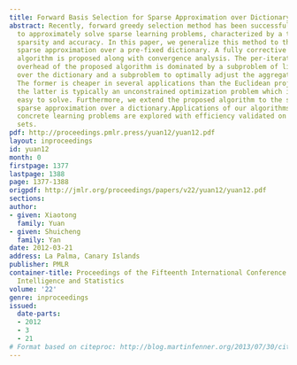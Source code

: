 ```yaml
---
title: Forward Basis Selection for Sparse Approximation over Dictionary
abstract: Recently, forward greedy selection method has been successfully applied
  to approximately solve sparse learning problems, characterized by a trade-off between
  sparsity and accuracy. In this paper, we generalize this method to the setup of
  sparse approximation over a pre-fixed dictionary. A fully corrective forward selection
  algorithm is proposed along with convergence analysis. The per-iteration computational
  overhead of the proposed algorithm is dominated by a subproblem of linear optimization
  over the dictionary and a subproblem to optimally adjust the aggregation weights.
  The former is cheaper in several applications than the Euclidean projection while
  the latter is typically an unconstrained optimization problem which is relatively
  easy to solve. Furthermore, we extend the proposed algorithm to the setting of non-negative/convex
  sparse approximation over a dictionary.Applications of our algorithms to several
  concrete learning problems are explored with efficiency validated on benchmark data
  sets.
pdf: http://proceedings.pmlr.press/yuan12/yuan12.pdf
layout: inproceedings
id: yuan12
month: 0
firstpage: 1377
lastpage: 1388
page: 1377-1388
origpdf: http://jmlr.org/proceedings/papers/v22/yuan12/yuan12.pdf
sections: 
author:
- given: Xiaotong
  family: Yuan
- given: Shuicheng
  family: Yan
date: 2012-03-21
address: La Palma, Canary Islands
publisher: PMLR
container-title: Proceedings of the Fifteenth International Conference on Artificial
  Intelligence and Statistics
volume: '22'
genre: inproceedings
issued:
  date-parts:
  - 2012
  - 3
  - 21
# Format based on citeproc: http://blog.martinfenner.org/2013/07/30/citeproc-yaml-for-bibliographies/
---
```


